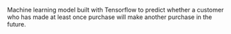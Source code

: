 Machine learning model built with Tensorflow to predict whether a customer who has made at least once purchase will make another purchase in the future.

